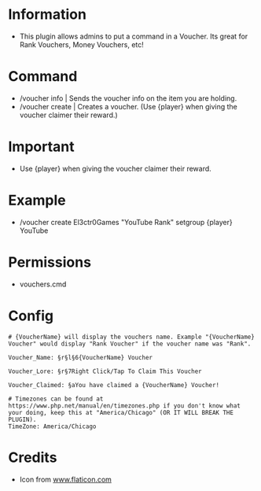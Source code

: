 # Information 
 - This plugin allows admins to put a command in a Voucher. Its great for Rank Vouchers, Money Vouchers, etc!
# Command
- /voucher info | Sends the voucher info on the item you are holding.
- /voucher create <Player> <VoucherName> <Command> | Creates a voucher. (Use {player} when giving the voucher claimer their reward.)
# Important
- Use {player} when giving the voucher claimer their reward.
# Example
- /voucher create El3ctr0Games "YouTube Rank" setgroup {player} YouTube
# Permissions
- vouchers.cmd
# Config
```
# {VoucherName} will display the vouchers name. Example "{VoucherName} Voucher" would display "Rank Voucher" if the voucher name was "Rank".

Voucher_Name: §r§l§6{VoucherName} Voucher

Voucher_Lore: §r§7Right Click/Tap To Claim This Voucher

Voucher_Claimed: §aYou have claimed a {VoucherName} Voucher!

# Timezones can be found at https://www.php.net/manual/en/timezones.php if you don't know what your doing, keep this at "America/Chicago" (OR IT WILL BREAK THE PLUGIN).
TimeZone: America/Chicago

```
# Credits
- Icon from www.flaticon.com
